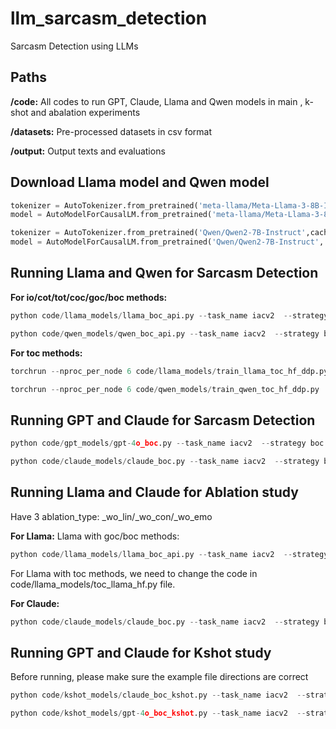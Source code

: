 # llm_sarcasm_detection
Sarcasm Detection using LLMs

## Paths
**/code:** All codes to run GPT, Claude, Llama and Qwen models in main , k-shot and abalation experiments

**/datasets:** Pre-processed datasets in csv format

**/output:** Output texts and evaluations


## Download Llama model and Qwen model

```python
tokenizer = AutoTokenizer.from_pretrained('meta-llama/Meta-Llama-3-8B-Instruct',cache_dir = 'llama/original')
model = AutoModelForCausalLM.from_pretrained('meta-llama/Meta-Llama-3-8B-Instruct', cache_dir = 'llama/original')
```

```python
tokenizer = AutoTokenizer.from_pretrained('Qwen/Qwen2-7B-Instruct',cache_dir = 'qwen/original')
model = AutoModelForCausalLM.from_pretrained('Qwen/Qwen2-7B-Instruct', cache_dir = 'qwen/original')
```

## Running Llama and Qwen for Sarcasm Detection

**For io/cot/tot/coc/goc/boc methods:**
```python
python code/llama_models/llama_boc_api.py --task_name iacv2  --strategy boc
```
```python
python code/qwen_models/qwen_boc_api.py --task_name iacv2  --strategy boc
```

**For toc methods:**
```python
torchrun --nproc_per_node 6 code/llama_models/train_llama_toc_hf_ddp.py
```
```python
torchrun --nproc_per_node 6 code/qwen_models/train_qwen_toc_hf_ddp.py
```

## Running GPT and Claude for Sarcasm Detection
```python
python code/gpt_models/gpt-4o_boc.py --task_name iacv2  --strategy boc
```
```python
python code/claude_models/claude_boc.py --task_name iacv2  --strategy boc
```

## Running Llama and Claude for Ablation study
Have 3 ablation_type: _wo_lin/_wo_con/_wo_emo

**For Llama:** 
Llama with goc/boc methods:
```python
python code/llama_models/llama_boc_api.py --task_name iacv2  --strategy boc --ablation_type _wo_lin
```
For Llama with toc methods, we need to change the code in code/llama_models/toc_llama_hf.py file.

**For Claude:**
```python
python code/claude_models/claude_boc.py --task_name iacv2  --strategy boc --ablation_type _wo_lin
```

## Running GPT and Claude for Kshot study
Before running, please make sure the example file directions are correct
```python
python code/kshot_models/claude_boc_kshot.py --task_name iacv2  --strategy boc --k_shot 1
```
```python
python code/kshot_models/gpt-4o_boc_kshot.py --task_name iacv2  --strategy boc --k_shot 1
```
